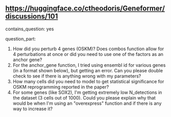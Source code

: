 ## https://huggingface.co/ctheodoris/Geneformer/discussions/101

contains_question: yes

question_part: 
1. How did you perturb 4 genes (OSKM)? Does combos function allow for 4 perturbations at once or did you need to use one of the factors as an anchor gene?
2. For the anchor_gene function, I tried using ensembl id for various genes (in a format shown below), but getting an error. Can you please double check to see if there is anything wrong with my parameters?
3. How many cells did you need to model to get statistical significance for OSKM reprogramming reported in the paper?
4. For some genes (like SOX2), I'm getting extremely low N_detections in the dataset (3 cells out of 1000). Could you please explain why that would be when I'm using an "overexpress" function and if there is any way to increase it?